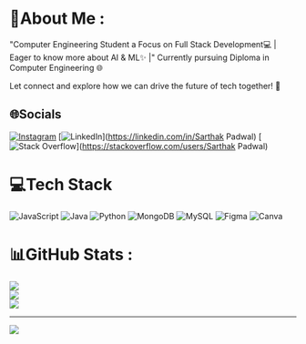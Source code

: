 # 💫About Me :
"Computer Engineering Student a Focus on Full Stack Development💻 
| Eager to know more about AI & ML✨ |"
Currently pursuing Diploma in Computer Engineering 🌐 

Let connect and explore how we can drive the future of tech together! 🚀

## 🌐Socials
[![Instagram](https://img.shields.io/badge/Instagram-%23E4405F.svg?logo=Instagram&logoColor=white)](https://instagram.com/__.sarthak>-26) [![LinkedIn](https://img.shields.io/badge/LinkedIn-%230077B5.svg?logo=linkedin&logoColor=white)](https://linkedin.com/in/Sarthak Padwal) [![Stack Overflow](https://img.shields.io/badge/-Stackoverflow-FE7A16?logo=stack-overflow&logoColor=white)](https://stackoverflow.com/users/Sarthak Padwal) 

# 💻Tech Stack
![JavaScript](https://img.shields.io/badge/javascript-%23323330.svg?style=for-the-badge&logo=javascript&logoColor=%23F7DF1E) ![Java](https://img.shields.io/badge/java-%23ED8B00.svg?style=for-the-badge&logo=java&logoColor=white) ![Python](https://img.shields.io/badge/python-3670A0?style=for-the-badge&logo=python&logoColor=ffdd54) ![MongoDB](https://img.shields.io/badge/MongoDB-%234ea94b.svg?style=for-the-badge&logo=mongodb&logoColor=white) ![MySQL](https://img.shields.io/badge/mysql-%2300f.svg?style=for-the-badge&logo=mysql&logoColor=white) 	![Figma](https://img.shields.io/badge/figma-%23F24E1E.svg?style=for-the-badge&logo=figma&logoColor=white) ![Canva](https://img.shields.io/badge/Canva-%2300C4CC.svg?style=for-the-badge&logo=Canva&logoColor=white)
# 📊GitHub Stats :
![](https://github-readme-stats.vercel.app/api?username=Sarthak_Details&theme=radical&hide_border=false&include_all_commits=false&count_private=false)<br/>
![](https://github-readme-streak-stats.herokuapp.com/?user=Sarthak_Details&theme=radical&hide_border=false)<br/>
![](https://github-readme-stats.vercel.app/api/top-langs/?username=Sarthak_Details&theme=radical&hide_border=false&include_all_commits=false&count_private=false&layout=compact)

---
[![](https://visitcount.itsvg.in/api?id=Sarthak_Details&icon=0&color=0)](https://visitcount.itsvg.in)

